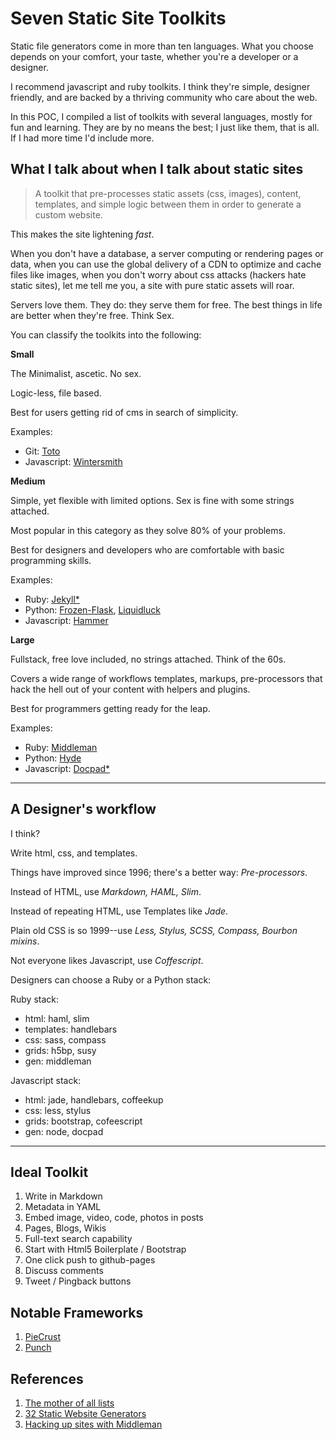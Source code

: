# Seven Static Site Toolkits

Static file generators come in more than ten languages. What you choose depends on your comfort, your taste, whether you're a developer or a designer. 

I recommend javascript and ruby toolkits. I think they're simple, designer friendly, and are backed by a thriving community who care about the web. 

In this POC, I compiled a list of toolkits with several languages, mostly for fun and learning. They are by no means the best; I just like them, that is all. If I had more time I'd include more.

## What I talk about when I talk about static sites

> A toolkit that pre-processes static assets (css, images), content, templates, and simple logic between them in order to generate a custom website.

This makes the site lightening *fast*. 

When you don't have a database, a server computing or rendering pages or data, when you can use the global delivery of a CDN to optimize and cache files like images, when you don't worry about css attacks (hackers hate static sites), let me tell me you, a site with pure static assets will roar.

Servers love them. They do: they serve them for free. The best things in life are better when they're free. Think Sex.

You can classify the toolkits into the following:

**Small**

The Minimalist, ascetic. No sex. 

Logic-less, file based.

Best for users getting rid of cms in search of simplicity.

Examples: 

- Git: [Toto](http://cloudhead.io/toto)
- Javascript: [Wintersmith](http://wintersmith.io)

**Medium**

Simple, yet flexible with limited options. Sex is fine with some strings attached.

Most popular in this category as they solve 80% of your problems.

Best for designers and developers who are comfortable with basic programming skills.

Examples: 

- Ruby: [Jekyll*](http://jekyllrb.com)
- Python: [Frozen-Flask](http://pythonhosted.org/Frozen-Flask/), [Liquidluck](http://lab.lepture.com/liquidluck/)
- Javascript: [Hammer](http://malarkey.github.io/Rock-Hammer)

**Large**

Fullstack, free love included, no strings attached. Think of the 60s.

Covers a wide range of workflows templates, markups, pre-processors that hack the hell out of your content with helpers and plugins.

Best for programmers getting ready for the leap.

Examples: 

- Ruby: [Middleman](http://middlemanapp.com) 
- Python: [Hyde](http://ringce.com/hyde) 
- Javascript: [Docpad*](http://docpad.org)

---    

## A Designer's workflow

I think?

Write html, css, and templates. 

Things have improved since 1996; there's a better way: *Pre-processors*.

Instead of HTML, use *Markdown, HAML, Slim*. 

Instead of repeating HTML, use Templates like *Jade*. 

Plain old CSS is so 1999--use *Less, Stylus, SCSS, Compass, Bourbon mixins*. 

Not everyone likes Javascript, use *Coffescript*.

Designers can choose a Ruby or a Python stack:

Ruby stack:

- html: haml, slim
- templates: handlebars
- css: sass, compass
- grids: h5bp, susy
- gen: middleman


Javascript stack:

- html: jade, handlebars, coffeekup
- css: less, stylus
- grids: bootstrap, cofeescript
- gen: node, docpad

---

## Ideal Toolkit

1. Write in Markdown
2. Metadata in YAML
3. Embed image, video, code, photos in posts
4. Pages, Blogs, Wikis
5. Full-text search capability
6. Start with Html5 Boilerplate / Bootstrap
7. One click push to github-pages
8. Discuss comments
9. Tweet / Pingback buttons 

## Notable Frameworks

1. [PieCrust](http://bolt80.com/piecrust/)
2. [Punch](http://www.laktek.com/2012/04/19/punch-a-fun-and-easy-way-to-build-modern-websites/)

## References

1. [The mother of all lists](http://nanoc.ws/about/)
2. [32 Static Website Generators](https://iwantmyname.com/blog/2011/02/list-static-website-generators.html)
3. [Hacking up sites with Middleman](http://darrenknewton.com/2012/09/16/hacking-up-sites-with-middleman/)
